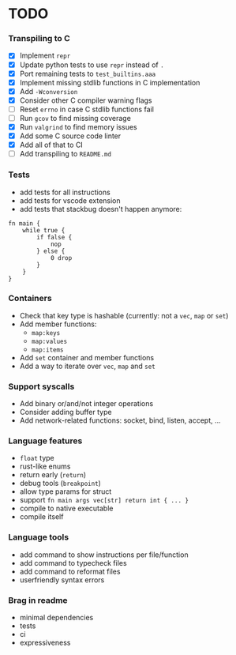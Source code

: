 # TODO


### Transpiling to C
- [x] Implement `repr`
- [x] Update python tests to use `repr` instead of `.`
- [x] Port remaining tests to `test_builtins.aaa`
- [x] Implement missing stdlib functions in C implementation
- [x] Add `-Wconversion`
- [x] Consider other C compiler warning flags
- [ ] Reset `errno` in case C stdlib functions fail
- [ ] Run `gcov` to find missing coverage
- [x] Run `valgrind` to find memory issues
- [x] Add some C source code linter
- [x] Add all of that to CI
- [ ] Add transpiling to `README.md`

### Tests
- add tests for all instructions
- add tests for vscode extension
- add tests that stackbug doesn't happen anymore:
```
fn main {
    while true {
        if false {
            nop
        } else {
            0 drop
        }
    }
}
```

### Containers
- Check that key type is hashable (currently: not a `vec`, `map` or `set`)
- Add member functions:
    - `map:keys`
    - `map:values`
    - `map:items`
- Add `set` container and member functions
- Add a way to iterate over `vec`, `map` and `set`

### Support syscalls
- Add binary or/and/not integer operations
- Consider adding buffer type
- Add network-related functions: socket, bind, listen, accept, ...

### Language features
- `float` type
- rust-like enums
- return early (`return`)
- debug tools (`breakpoint`)
- allow type params for struct
- support `fn main args vec[str] return int { ... }`
- compile to native executable
- compile itself

### Language tools
- add command to show instructions per file/function
- add command to typecheck files
- add command to reformat files
- userfriendly syntax errors

### Brag in readme
- minimal dependencies
- tests
- ci
- expressiveness
